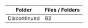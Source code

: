 | Folder       |   Files / Folders |
|--------------|-------------------|
| Discontinued |                82 |